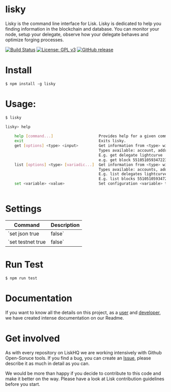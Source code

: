 # lisky
Lisky is the command line interface for Lisk.
Lisky is dedicated to help you finding information in the blockchain and database. 
You can monitor your node, setup your delegate, observe how your delegate behaves and optimize forging processes.

[![Build Status](https://jenkins.lisk.io/job/Lisky-pipeline/development)](https://jenkins.lisk.io/job/Lisky-pipeline/job/development/)
[![License: GPL v3](https://img.shields.io/badge/License-GPL%20v3-blue.svg)](http://www.gnu.org/licenses/gpl-3.0)
[![GitHub release](https://img.shields.io/badge/version-0.1.0-blue.svg)](#)

# Install

```
$ npm install -g lisky
```

# Usage:
    
```bash
$ lisky

lisky> help
    
    help [command...]                    Provides help for a given command.
    exit                                 Exits lisky.
    get [options] <type> <input>         Get information from <type> with parameter <input>.
                                         Types available: account, address, block, delegate, transaction
                                         E.g. get delegate lightcurve
                                         e.g. get block 5510510593472232540
    list [options] <type> [variadic...]  Get information from <type> with parameters [input, input, ...].
                                         Types available: accounts, addresses, blocks, delegates, transactions
                                         E.g. list delegates lightcurve tosch
                                         E.g. list blocks 5510510593472232540 16450842638530591789
    set <variable> <value>               Set configuration <variable> to <value>
    
```


# Settings

| Command | Description |
| --- | --- |
| `set json true|false` | Sets default to json output (true) or text output (false) |
| `set testnet true|false` | Set default to testnet (true) or mainnet (false) |

# Run Test

```
$ npm run test
```

# Documentation

If you want to know all the details on this project, as a [user](https://docs.lisk.io/v1.1/docs/user-documentation) and [developer](https://docs.lisk.io/v1.1/docs/developer-documentation), we have created intense documentation on our Readme.


# Get involved

As with every repository on LiskHQ we are working intensively with Github Open-Soruce tools.
If you find a bug, you can create an [Issue](https://github.com/LiskHQ/lisky/issues), please describe it as much in detail as you can.

We would be more than happy if you decide to contribute to this code and make it better on the way. Please have a look at Lisk contribution guidelines before you start.